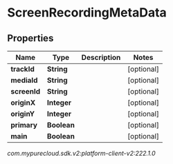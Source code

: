 # ScreenRecordingMetaData


## Properties

| Name | Type | Description | Notes |
| ------------ | ------------- | ------------- | ------------- |
| **trackId** | **String** |  |  [optional] |
| **mediaId** | **String** |  |  [optional] |
| **screenId** | **String** |  |  [optional] |
| **originX** | **Integer** |  |  [optional] |
| **originY** | **Integer** |  |  [optional] |
| **primary** | **Boolean** |  |  [optional] |
| **main** | **Boolean** |  |  [optional] |




_com.mypurecloud.sdk.v2:platform-client-v2:222.1.0_
